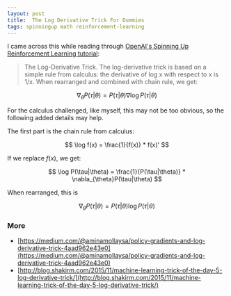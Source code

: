 ```yaml
---
layout: post
title:  The Log Derivative Trick For Dummies
tags: spinningup math reinforcement-learning
---
```


I came across this while reading through [OpenAI's Spinning Up Reinforcement Learning tutorial](https://spinningup.openai.com/en/latest/spinningup/rl_intro3.html):

> The Log-Derivative Trick. The log-derivative trick is based on a simple rule from calculus: the derivative of log x with respect to x is 1/x. When rearranged and combined with chain rule, we get:
>

$$\nabla_{\theta} P(\tau|\theta) = P(\tau|\theta) \nabla\log P(\tau|\theta)
$$

For the calculus challenged, like myself, this may not be too obvious, so the following added details may help. 

The first part is the chain rule from calculus:

$$
\log f(x) = \frac{1}{f(x)} * f(x)'
$$

If we replace $f(x)$, we get:


$$
\log P(\tau|\theta) = \frac{1}{P(\tau|\theta)} * \nabla_{\theta}P(\tau|\theta)
$$


When rearranged, this is

$$
\nabla_{\theta} P(\tau|\theta) = P(\tau|\theta) \log P(\tau|\theta)
$$

### More

* [https://medium.com/@aminamollaysa/policy-gradients-and-log-derivative-trick-4aad962e43e0](https://medium.com/@aminamollaysa/policy-gradients-and-log-derivative-trick-4aad962e43e0)
* [http://blog.shakirm.com/2015/11/machine-learning-trick-of-the-day-5-log-derivative-trick/](http://blog.shakirm.com/2015/11/machine-learning-trick-of-the-day-5-log-derivative-trick/)
